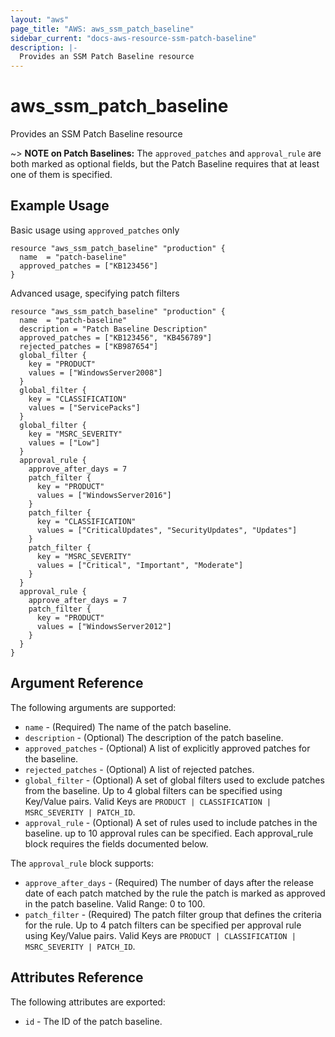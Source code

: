 ```yaml
---
layout: "aws"
page_title: "AWS: aws_ssm_patch_baseline"
sidebar_current: "docs-aws-resource-ssm-patch-baseline"
description: |-
  Provides an SSM Patch Baseline resource
---
```


# aws_ssm_patch_baseline

Provides an SSM Patch Baseline resource

~> **NOTE on Patch Baselines:** The `approved_patches` and `approval_rule` are 
both marked as optional fields, but the Patch Baseline requires that at least one
of them is specified.

## Example Usage

Basic usage using `approved_patches` only

```hcl
resource "aws_ssm_patch_baseline" "production" {
  name  = "patch-baseline"
  approved_patches = ["KB123456"]
}
```

Advanced usage, specifying patch filters

```hcl
resource "aws_ssm_patch_baseline" "production" {
  name  = "patch-baseline"
  description = "Patch Baseline Description"
  approved_patches = ["KB123456", "KB456789"]
  rejected_patches = ["KB987654"]
  global_filter {
    key = "PRODUCT"
    values = ["WindowsServer2008"]
  }
  global_filter {
    key = "CLASSIFICATION"
    values = ["ServicePacks"]
  }
  global_filter {
    key = "MSRC_SEVERITY"
    values = ["Low"]
  }
  approval_rule {
    approve_after_days = 7
    patch_filter {
      key = "PRODUCT"
      values = ["WindowsServer2016"]
    }
    patch_filter {
      key = "CLASSIFICATION"
      values = ["CriticalUpdates", "SecurityUpdates", "Updates"]
    }
    patch_filter {
      key = "MSRC_SEVERITY"
      values = ["Critical", "Important", "Moderate"]
    }
  }
  approval_rule {
    approve_after_days = 7
    patch_filter {
      key = "PRODUCT"
      values = ["WindowsServer2012"]
    }
  }
}
```


## Argument Reference

The following arguments are supported:

* `name` - (Required) The name of the patch baseline.
* `description` - (Optional) The description of the patch baseline.
* `approved_patches` - (Optional) A list of explicitly approved patches for the baseline.
* `rejected_patches` - (Optional) A list of rejected patches.
* `global_filter` - (Optional) A set of global filters used to exclude patches from the baseline. Up to 4 global filters can be specified using Key/Value pairs. Valid Keys are `PRODUCT | CLASSIFICATION | MSRC_SEVERITY | PATCH_ID`.
* `approval_rule` - (Optional) A set of rules used to include patches in the baseline. up to 10 approval rules can be specified. Each approval_rule block requires the fields documented below.

The `approval_rule` block supports:

* `approve_after_days` - (Required) The number of days after the release date of each patch matched by the rule the patch is marked as approved in the patch baseline. Valid Range: 0 to 100.
* `patch_filter` - (Required) The patch filter group that defines the criteria for the rule. Up to 4 patch filters can be specified per approval rule using Key/Value pairs. Valid Keys are `PRODUCT | CLASSIFICATION | MSRC_SEVERITY | PATCH_ID`.


## Attributes Reference

The following attributes are exported:

* `id` - The ID of the patch baseline.